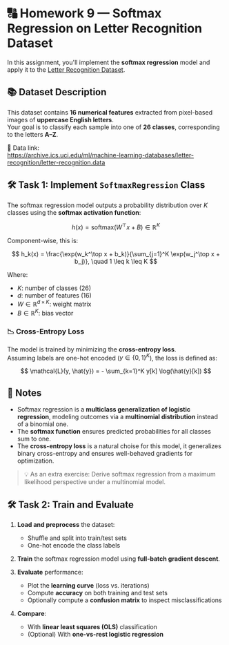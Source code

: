 # 🔠 Homework 9 — Softmax Regression on Letter Recognition Dataset

In this assignment, you'll implement the **softmax regression** model and apply it to the [Letter Recognition Dataset](https://archive.ics.uci.edu/ml/datasets/Letter+Recognition).


## 📚 Dataset Description

This dataset contains **16 numerical features** extracted from pixel-based images of **uppercase English letters**.  
Your goal is to classify each sample into one of **26 classes**, corresponding to the letters **A–Z**.

📎 Data link:  
https://archive.ics.uci.edu/ml/machine-learning-databases/letter-recognition/letter-recognition.data


## 🛠️ Task 1: Implement `SoftmaxRegression` Class

The softmax regression model outputs a probability distribution over $K$ classes using the **softmax activation function**:

$$
h(x) = \text{softmax}(W^\top x + B) \in \mathbb{R}^K
$$

Component-wise, this is:

$$
h_k(x) = \frac{\exp(w_k^\top x + b_k)}{\sum_{j=1}^K \exp(w_j^\top x + b_j)}, \quad 1 \leq k \leq K
$$

Where:
- $K$: number of classes (26)
- $d$: number of features (16)
- $W \in \mathbb{R}^{d \times K}$: weight matrix
- $B \in \mathbb{R}^{K}$: bias vector


### 📉 Cross-Entropy Loss

The model is trained by minimizing the **cross-entropy loss**.  
Assuming labels are one-hot encoded ($y \in \{0,1\}^K$), the loss is defined as:

$$
\mathcal{L}(y, \hat{y}) = - \sum_{k=1}^K y[k] \log(\hat{y}[k])
$$


## 📌 Notes

- Softmax regression is a **multiclass generalization of logistic regression**, modeling outcomes via a **multinomial distribution** instead of a binomial one.
- The **softmax function** ensures predicted probabilities for all classes sum to one.
- The **cross-entropy loss** is a natural choise for this model, it generalizes binary cross-entropy and ensures well-behaved gradients for optimization.

> 💡 As an extra exercise: Derive softmax regression from a maximum likelihood perspective under a multinomial model.


## 🛠️ Task 2: Train and Evaluate

1. **Load and preprocess** the dataset:
   - Shuffle and split into train/test sets
   - One-hot encode the class labels

2. **Train** the softmax regression model using **full-batch gradient descent**.

3. **Evaluate** performance:
   - Plot the **learning curve** (loss vs. iterations)
   - Compute **accuracy** on both training and test sets
   - Optionally compute a **confusion matrix** to inspect misclassifications

4. **Compare**:
   - With **linear least squares (OLS)** classification
   - (Optional) With **one-vs-rest logistic regression**




